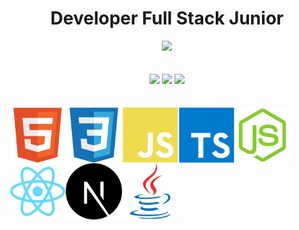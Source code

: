 <h1 align="center">Developer Full Stack Junior </h1>

<div align="center">
    <img heigh="180em" src="https://github-readme-stats.vercel.app/api?username=Cleudeir&show_icons=true&count_private=true" />
</div>

<br>
<br>

<div align="center"> 
 <a href=https://discordapp.com/users/673225669450137632" target="_blank"><img src="https://img.shields.io/badge/Discord-7289DA?style=for-the-badge&logo=discord&logoColor=white" target="_blank"></a> 
  <a href = "mailto:cleudeirSilva@gmail.com"><img src="https://img.shields.io/badge/-Gmail-%23333?style=for-the-badge&logo=gmail&logoColor=white" target="_blank"></a>
  <a href="https://www.linkedin.com/in/cleudeir-vieira-da-silva-128960159/" target="_blank"><img src="https://img.shields.io/badge/-LinkedIn-%230077B5?style=for-the-badge&logo=linkedin&logoColor=white" target="_blank"></a> 
</div>

  <br>
  <br>
  
 <div align="center">
    <div id="HTML" style="display: block">
        <img  align="left" height="90em" alt="Cleudeir-Js" src="https://raw.githubusercontent.com/devicons/devicon/master/icons/html5/html5-original.svg">
    </div>
    <div id="CSS">
      <img align="left" height="90em" alt="Cleudeir-React"  src="https://raw.githubusercontent.com/devicons/devicon/master/icons/css3/css3-original.svg">
    </div>
    <div id="JavaScript" style="display: block">
      <img align="left" height="90em" alt="Cleudeir-Js" src="https://raw.githubusercontent.com/devicons/devicon/master/icons/javascript/javascript-plain.svg">
    </div>
    <div id="Typescript">
      <img align="left" height="90em" alt="Cleudeir-Ts" src="https://raw.githubusercontent.com/devicons/devicon/master/icons/typescript/typescript-plain.svg">
    </div>
      <div id="nodejs">
      <img align="left" height="90em" alt="Cleudeir-React"  src="https://raw.githubusercontent.com/devicons/devicon/master/icons/nodejs/nodejs-original.svg">
    </div>
    <div id="React">
      <img align="left" height="90em" alt="Cleudeir-React"  src="https://raw.githubusercontent.com/devicons/devicon/master/icons/react/react-original.svg">
    </div>
    <div id="Nextjs">
      <img align="left" height="90em" alt="Cleudeir-React"  src="https://raw.githubusercontent.com/devicons/devicon/master/icons/nextjs/nextjs-original.svg">
    </div>
    <div id="java">
      <img align="left" height="90em" alt="Cleudeir-React"  src="https://raw.githubusercontent.com/devicons/devicon/master/icons/java/java-original.svg">
    </div>
 </div>

